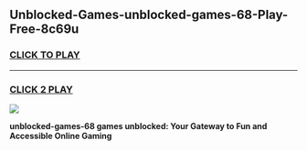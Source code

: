 
## Unblocked-Games-unblocked-games-68-Play-Free-8c69u
<h3>
<a href="https://premium76.site?title=unblocked-games-68&ref=19M">CLICK TO PLAY</a></h3>
<hr>

<h3>
<a href="https://premium76.site?title=unblocked-games-68&ref=19M">CLICK 2 PLAY</a>
  
</h3>

<a href="https://premium76.site?title=unblocked-games-68&ref=19M"><img src="https://clearcache.store/games.png"></a>


**unblocked-games-68 games unblocked: Your Gateway to Fun and Accessible Online Gaming**
